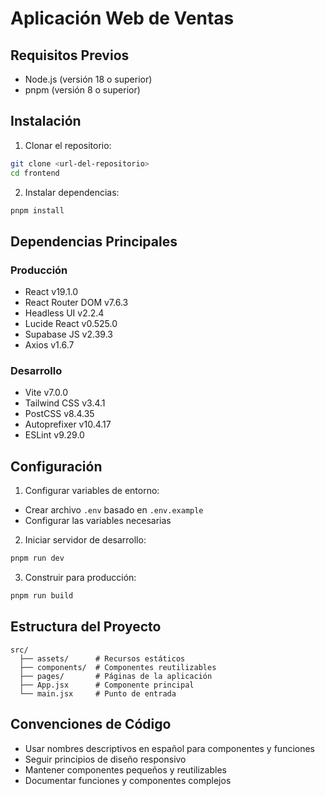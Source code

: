 # Aplicación Web de Ventas

## Requisitos Previos
- Node.js (versión 18 o superior)
- pnpm (versión 8 o superior)

## Instalación

1. Clonar el repositorio:
```bash
git clone <url-del-repositorio>
cd frontend
```

2. Instalar dependencias:
```bash
pnpm install
```

## Dependencias Principales

### Producción
- React v19.1.0
- React Router DOM v7.6.3
- Headless UI v2.2.4
- Lucide React v0.525.0
- Supabase JS v2.39.3
- Axios v1.6.7

### Desarrollo
- Vite v7.0.0
- Tailwind CSS v3.4.1
- PostCSS v8.4.35
- Autoprefixer v10.4.17
- ESLint v9.29.0

## Configuración

1. Configurar variables de entorno:
- Crear archivo `.env` basado en `.env.example`
- Configurar las variables necesarias

2. Iniciar servidor de desarrollo:
```bash
pnpm run dev
```

3. Construir para producción:
```bash
pnpm run build
```

## Estructura del Proyecto

```
src/
  ├── assets/      # Recursos estáticos
  ├── components/  # Componentes reutilizables
  ├── pages/       # Páginas de la aplicación
  ├── App.jsx      # Componente principal
  └── main.jsx     # Punto de entrada
```

## Convenciones de Código

- Usar nombres descriptivos en español para componentes y funciones
- Seguir principios de diseño responsivo
- Mantener componentes pequeños y reutilizables
- Documentar funciones y componentes complejos
